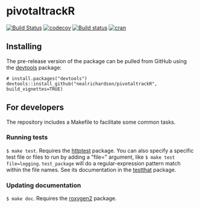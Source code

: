 # pivotaltrackR

[![Build Status](https://travis-ci.org/nealrichardson/pivotaltrackR.png?branch=master)](https://travis-ci.org/nealrichardson/pivotaltrackR)  [![codecov](https://codecov.io/gh/nealrichardson/pivotaltrackR/branch/master/graph/badge.svg)](https://codecov.io/gh/nealrichardson/pivotaltrackR)
[![Build status](https://ci.appveyor.com/api/projects/status/87n5pncwov3jyfab/branch/master?svg=true)](https://ci.appveyor.com/project/nealrichardson/pivotaltrackr/branch/master)
[![cran](https://www.r-pkg.org/badges/version-last-release/pivotaltrackR)](https://cran.r-project.org/package=pivotaltrackR)

## Installing

<!-- If you're putting `pivotaltrackR` on CRAN, it can be installed with

    install.packages("pivotaltrackR") -->

The pre-release version of the package can be pulled from GitHub using the [devtools](https://github.com/hadley/devtools) package:

    # install.packages("devtools")
    devtools::install_github("nealrichardson/pivotaltrackR", build_vignettes=TRUE)

## For developers

The repository includes a Makefile to facilitate some common tasks.

### Running tests

`$ make test`. Requires the [httptest](https://github.com/nealrichardson/httptest) package. You can also specify a specific test file or files to run by adding a "file=" argument, like `$ make test file=logging`. `test_package` will do a regular-expression pattern match within the file names. See its documentation in the [testthat](https://github.com/hadley/testthat) package.

### Updating documentation

`$ make doc`. Requires the [roxygen2](https://github.com/klutometis/roxygen) package.
